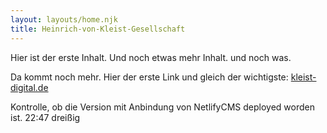 ```yaml
---
layout: layouts/home.njk
title: Heinrich-von-Kleist-Gesellschaft
---
```


Hier ist der erste Inhalt. Und noch etwas mehr Inhalt. und noch was.

Da kommt noch mehr. Hier der erste Link und gleich der wichtigste: [kleist-digital.de](https://kleist-digital.de) 

Kontrolle, ob die Version mit Anbindung von NetlifyCMS deployed worden ist.
22:47 dreißig